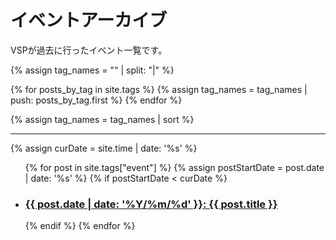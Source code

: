 # イベントアーカイブ
VSPが過去に行ったイベント一覧です。

{% assign tag_names = "" | split: "|"  %}

{% for posts_by_tag in site.tags %}
  {% assign tag_names = tag_names | push: posts_by_tag.first %}
{% endfor %}

{% assign tag_names = tag_names | sort %}

<hr>

<div>
  {% assign curDate = site.time | date: '%s' %}
  <ul>
    {% for post in site.tags["event"] %}
      {% assign postStartDate = post.date | date: '%s' %}
      {% if postStartDate < curDate %}
        <li>
          <h3><a href="{{ post.url | relative_url }}">{{ post.date | date: '%Y/%m/%d' }}: {{ post.title }}</a></h3>
        </li>
      {% endif %}
    {% endfor %}
  </ul>
</div>
